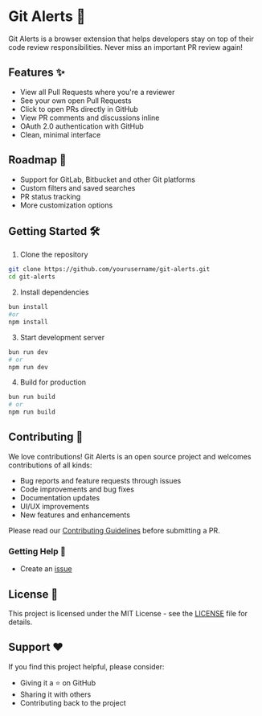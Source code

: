 # Git Alerts 🔔

Git Alerts is a browser extension that helps developers stay on top of their code review responsibilities. Never miss an important PR review again!

## Features ✨

- View all Pull Requests where you're a reviewer
- See your own open Pull Requests
- Click to open PRs directly in GitHub
- View PR comments and discussions inline
- OAuth 2.0 authentication with GitHub
- Clean, minimal interface

## Roadmap 🚀

- Support for GitLab, Bitbucket and other Git platforms
- Custom filters and saved searches
- PR status tracking
- More customization options

## Getting Started 🛠️

1. Clone the repository

```bash
git clone https://github.com/yourusername/git-alerts.git
cd git-alerts
```

2. Install dependencies

```bash
bun install
#or
npm install
```

3. Start development server

```bash
bun run dev
# or
npm run dev
```

4. Build for production

```bash
bun run build
# or
npm run build
```

## Contributing 👥

We love contributions! Git Alerts is an open source project and welcomes contributions of all kinds:

- Bug reports and feature requests through issues
- Code improvements and bug fixes
- Documentation updates
- UI/UX improvements
- New features and enhancements

Please read our [Contributing Guidelines](CONTRIBUTING.md) before submitting a PR.

### Getting Help 💬

- Create an [issue](https://github.com/yourusername/git-alerts/issues)

## License 📝

This project is licensed under the MIT License - see the [LICENSE](LICENSE) file for details.

## Support ❤️

If you find this project helpful, please consider:

- Giving it a ⭐️ on GitHub
- Sharing it with others
- Contributing back to the project
